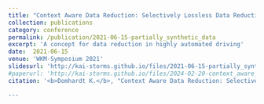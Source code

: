 ```yaml
---
title: "Context Aware Data Reduction: Selectively Lossless Data Reduction through Partially Synthetic Representations for Highly Automated Driving"
collection: publications
category: conference
permalink: /publication/2021-06-15-partially_synthetic_data
excerpt: 'A concept for data reduction in highly automated driving'
date:  2021-06-15
venue: 'WKM-Symposium 2021'
slidesurl: 'http://kai-storms.github.io/files/2021-06-15-partially_synthetic_data-slides.pdf'
#paperurl: 'http://kai-storms.github.io/files/2024-02-20-context_aware_data_reduction.pdf'
citation: '<b>Domhardt K.</b>, "Context Aware Data Reduction: Selectively Lossless Data Reduction through Partially Synthetic Representations for Highly Automated Driving," (2021) WKM-Symposium, Stuttgart (virtual).

---
```


